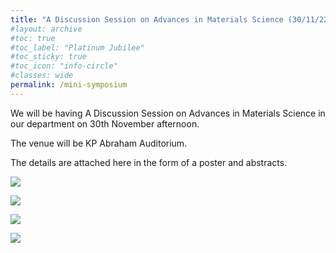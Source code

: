 ```yaml
---
title: "A Discussion Session on Advances in Materials Science (30/11/22)"
#layout: archive
#toc: true
#toc_label: "Platinum Jubilee"
#toc_sticky: true
#toc_icon: "info-circle"
#classes: wide
permalink: /mini-symposium
---
```


We will be having A Discussion Session on Advances in Materials Science in our department on 30th November afternoon. 

The venue will be KP Abraham Auditorium. 

The details are attached here in the form of a poster and abstracts.

<img src="{{ site.baseurl }}/assets/images/mini-symposium/Poster.jpg"><br>

<img src="{{ site.baseurl }}/assets/images/mini-symposium/Wang.jpg"><br>

<img src="{{ site.baseurl }}/assets/images/mini-symposium/Hemker.jpg"><br>

<img src="{{ site.baseurl }}/assets/images/mini-symposium/Fraser.jpg"><br>



